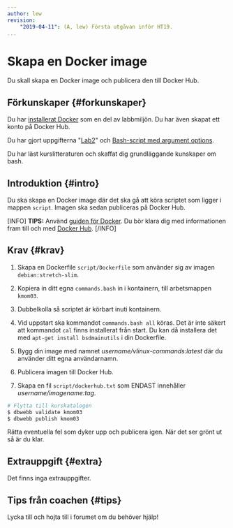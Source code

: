 ```yaml
---
author: lew
revision:
    "2019-04-11": (A, lew) Första utgåvan inför HT19.
...
```

Skapa en Docker image
===================================

Du skall skapa en Docker image och publicera den till Docker Hub.

<!--more-->



Förkunskaper {#forkunskaper}
-----------------------

Du har [installerat Docker](kunskap/installera-virtualiseringsmiljon-docker) som en del av labbmiljön. Du har även skapat ett konto på Docker Hub.

Du har gjort uppgifterna "[Lab2](uppgift/linux-lab-2-sok-i-en-logg-fil)" och [Bash-script med argument options](uppgift/ett-bash-script-med-options-command-arguments).

Du har läst kurslitteraturen och skaffat dig grundläggande kunskaper om bash.



Introduktion {#intro}
-----------------------

Du ska skapa en Docker image där det ska gå att köra scriptet som ligger i mappen `script`. Imagen ska sedan publiceras på Docker Hub.


[INFO]
**TIPS:**
 Använd [guiden för Docker](guide/docker). Du bör klara dig med informationen fram till och med [Docker Hub](guide/docker/docker-hub).
[/INFO]



Krav {#krav}
-----------------------

1. Skapa en Dockerfile `script/Dockerfile` som använder sig av imagen `debian:stretch-slim`.

1. Kopiera in ditt egna `commands.bash` in i kontainern, till arbetsmappen `kmom03`.

1. Dubbelkolla så scriptet är körbart inuti kontainern.

1. Vid uppstart ska kommandot `commands.bash all` köras. Det är inte säkert att kommandot `cal` finns installerat från start. Du kan då installera det med `apt-get install bsdmainutils` i din Dockerfile.

1. Bygg din image med namnet *username/vlinux-commands:latest* där du använder ditt egna användarnamn.

1. Publicera imagen till Docker Hub.

1. Skapa en fil `script/dockerhub.txt` som ENDAST innehåller *username/imagename:tag*.

<!-- 1. Skapa ett script `script/kmom03.bash` som kör din kontainer med rätt namn och tagg. -->


```bash
# Flytta till kurskatalogen
$ dbwebb validate kmom03
$ dbwebb publish kmom03
```

Rätta eventuella fel som dyker upp och publicera igen. När det ser grönt ut så är du klar.  



Extrauppgift {#extra}
-----------------------

Det finns inga extrauppgifter.



Tips från coachen {#tips}
-----------------------

Lycka till och hojta till i forumet om du behöver hjälp!
